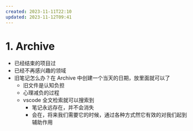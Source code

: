```yaml
---
created: 2023-11-11T22:10
updated: 2023-11-12T09:41
---
```

# 1. Archive

- 已经结束的项目过
- 已经不再感兴趣的领域
- 旧笔记怎么办？在 Archive 中创建一个当天的日期，放里面就可以了
  - 旧文件是认知负担
  - 心理减负的过程
  - vscode 全文检索就可以搜索到
    - 笔记永远存在，并不会消失
    - 会在，将来我们需要它的时候，通过各种方式然它有效的对我们起到辅助作用
